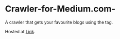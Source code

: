 # Crawler-for-Medium.com-

A crawler that gets your favourite blogs using the tag. 

Hosted at [Link](https://mediumcrawlerapp.herokuapp.com/).
